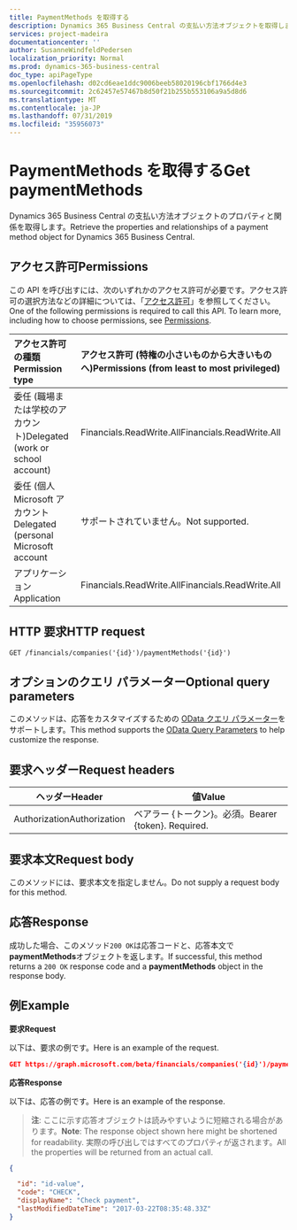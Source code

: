 ```yaml
---
title: PaymentMethods を取得する
description: Dynamics 365 Business Central の支払い方法オブジェクトを取得します。
services: project-madeira
documentationcenter: ''
author: SusanneWindfeldPedersen
localization_priority: Normal
ms.prod: dynamics-365-business-central
doc_type: apiPageType
ms.openlocfilehash: d02cd6eae1ddc9006beeb58020196cbf1766d4e3
ms.sourcegitcommit: 2c62457e57467b8d50f21b255b553106a9a5d8d6
ms.translationtype: MT
ms.contentlocale: ja-JP
ms.lasthandoff: 07/31/2019
ms.locfileid: "35956073"
---
```

# <a name="get-paymentmethods"></a><span data-ttu-id="61916-103">PaymentMethods を取得する</span><span class="sxs-lookup"><span data-stu-id="61916-103">Get paymentMethods</span></span>
<span data-ttu-id="61916-104">Dynamics 365 Business Central の支払い方法オブジェクトのプロパティと関係を取得します。</span><span class="sxs-lookup"><span data-stu-id="61916-104">Retrieve the properties and relationships of a payment method object for Dynamics 365 Business Central.</span></span>

## <a name="permissions"></a><span data-ttu-id="61916-105">アクセス許可</span><span class="sxs-lookup"><span data-stu-id="61916-105">Permissions</span></span>
<span data-ttu-id="61916-p101">この API を呼び出すには、次のいずれかのアクセス許可が必要です。アクセス許可の選択方法などの詳細については、「[アクセス許可](/graph/permissions-reference)」を参照してください。</span><span class="sxs-lookup"><span data-stu-id="61916-p101">One of the following permissions is required to call this API. To learn more, including how to choose permissions, see [Permissions](/graph/permissions-reference).</span></span>

|<span data-ttu-id="61916-108">アクセス許可の種類</span><span class="sxs-lookup"><span data-stu-id="61916-108">Permission type</span></span> |<span data-ttu-id="61916-109">アクセス許可 (特権の小さいものから大きいものへ)</span><span class="sxs-lookup"><span data-stu-id="61916-109">Permissions (from least to most privileged)</span></span>|
|:---------------|:------------------------------------------|
|<span data-ttu-id="61916-110">委任 (職場または学校のアカウント)</span><span class="sxs-lookup"><span data-stu-id="61916-110">Delegated (work or school account)</span></span>|<span data-ttu-id="61916-111">Financials.ReadWrite.All</span><span class="sxs-lookup"><span data-stu-id="61916-111">Financials.ReadWrite.All</span></span> |
|<span data-ttu-id="61916-112">委任 (個人 Microsoft アカウント</span><span class="sxs-lookup"><span data-stu-id="61916-112">Delegated (personal Microsoft account</span></span>|<span data-ttu-id="61916-113">サポートされていません。</span><span class="sxs-lookup"><span data-stu-id="61916-113">Not supported.</span></span>|
|<span data-ttu-id="61916-114">アプリケーション</span><span class="sxs-lookup"><span data-stu-id="61916-114">Application</span></span>|<span data-ttu-id="61916-115">Financials.ReadWrite.All</span><span class="sxs-lookup"><span data-stu-id="61916-115">Financials.ReadWrite.All</span></span>|

## <a name="http-request"></a><span data-ttu-id="61916-116">HTTP 要求</span><span class="sxs-lookup"><span data-stu-id="61916-116">HTTP request</span></span>

```
GET /financials/companies('{id}')/paymentMethods('{id}')
```

## <a name="optional-query-parameters"></a><span data-ttu-id="61916-117">オプションのクエリ パラメーター</span><span class="sxs-lookup"><span data-stu-id="61916-117">Optional query parameters</span></span>
<span data-ttu-id="61916-118">このメソッドは、応答をカスタマイズするための [OData クエリ パラメーター](/graph/query-parameters)をサポートします。</span><span class="sxs-lookup"><span data-stu-id="61916-118">This method supports the [OData Query Parameters](/graph/query-parameters) to help customize the response.</span></span>

## <a name="request-headers"></a><span data-ttu-id="61916-119">要求ヘッダー</span><span class="sxs-lookup"><span data-stu-id="61916-119">Request headers</span></span>
|<span data-ttu-id="61916-120">ヘッダー</span><span class="sxs-lookup"><span data-stu-id="61916-120">Header</span></span>         |<span data-ttu-id="61916-121">値</span><span class="sxs-lookup"><span data-stu-id="61916-121">Value</span></span>                     |
|---------------|--------------------------|
|<span data-ttu-id="61916-122">Authorization</span><span class="sxs-lookup"><span data-stu-id="61916-122">Authorization</span></span>  |<span data-ttu-id="61916-p102">ベアラー {トークン}。必須。</span><span class="sxs-lookup"><span data-stu-id="61916-p102">Bearer {token}. Required.</span></span> |

## <a name="request-body"></a><span data-ttu-id="61916-125">要求本文</span><span class="sxs-lookup"><span data-stu-id="61916-125">Request body</span></span>
<span data-ttu-id="61916-126">このメソッドには、要求本文を指定しません。</span><span class="sxs-lookup"><span data-stu-id="61916-126">Do not supply a request body for this method.</span></span>

## <a name="response"></a><span data-ttu-id="61916-127">応答</span><span class="sxs-lookup"><span data-stu-id="61916-127">Response</span></span>
<span data-ttu-id="61916-128">成功した場合、このメソッド`200 OK`は応答コードと、応答本文で**paymentMethods**オブジェクトを返します。</span><span class="sxs-lookup"><span data-stu-id="61916-128">If successful, this method returns a `200 OK` response code and a **paymentMethods** object in the response body.</span></span>

## <a name="example"></a><span data-ttu-id="61916-129">例</span><span class="sxs-lookup"><span data-stu-id="61916-129">Example</span></span>

<span data-ttu-id="61916-130">**要求**</span><span class="sxs-lookup"><span data-stu-id="61916-130">**Request**</span></span>

<span data-ttu-id="61916-131">以下は、要求の例です。</span><span class="sxs-lookup"><span data-stu-id="61916-131">Here is an example of the request.</span></span>
```json
GET https://graph.microsoft.com/beta/financials/companies('{id}')/paymentMethods('{id}')
```

<span data-ttu-id="61916-132">**応答**</span><span class="sxs-lookup"><span data-stu-id="61916-132">**Response**</span></span>

<span data-ttu-id="61916-133">以下は、応答の例です。</span><span class="sxs-lookup"><span data-stu-id="61916-133">Here is an example of the response.</span></span> 

> <span data-ttu-id="61916-134">**注**: ここに示す応答オブジェクトは読みやすいように短縮される場合があります。</span><span class="sxs-lookup"><span data-stu-id="61916-134">**Note**: The response object shown here might be shortened for readability.</span></span> <span data-ttu-id="61916-135">実際の呼び出しではすべてのプロパティが返されます。</span><span class="sxs-lookup"><span data-stu-id="61916-135">All the properties will be returned from an actual call.</span></span>

```json
{

  "id": "id-value",
  "code": "CHECK",
  "displayName": "Check payment",
  "lastModifiedDateTime": "2017-03-22T08:35:48.33Z"
}
```


